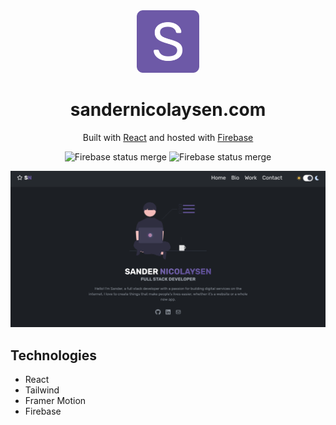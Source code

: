 <div align="center">
  <img alt="Logo" src="https://github.com/SanderNicolaysen/portfolio/blob/1c4bd38a38f37fdb1324d547d8f2abc527a87f25/public/android-chrome-192x192.png" width="100" />
</div>
<h1 align="center">
  sandernicolaysen.com
</h1>
<p align="center">
  Built with <a href="https://reactjs.org/" target="_blank">React</a> and hosted with <a href="https://firebase.google.com/" target="_blank">Firebase</a>
</p>
<p align="center">
  <img src="https://github.com/SanderNicolaysen/portfolio/actions/workflows/firebase-hosting-merge.yml/badge.svg" alt="Firebase status merge" />
  <img src="https://github.com/SanderNicolaysen/portfolio/actions/workflows/firebase-hosting-pull-request.yml/badge.svg" alt="Firebase status merge" />
</p>


![portfolio](src/assets/home.png)

## Technologies
- React
- Tailwind
- Framer Motion
- Firebase

